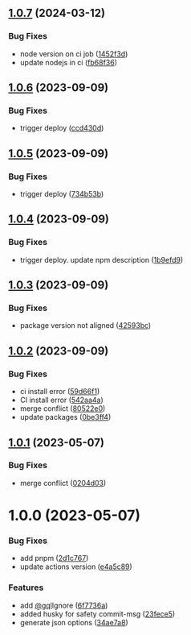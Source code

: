 ## [1.0.7](https://github.com/mavvy22/prisma-generator-graphql-typedef/compare/v1.0.6...v1.0.7) (2024-03-12)


### Bug Fixes

* node version on ci job ([1452f3d](https://github.com/mavvy22/prisma-generator-graphql-typedef/commit/1452f3d01b1a6c3f6cd41394b99189529ad507d5))
* update nodejs in ci ([fb68f36](https://github.com/mavvy22/prisma-generator-graphql-typedef/commit/fb68f36f86b24e8a87bc29bc4793e4f9aece5eff))

## [1.0.6](https://github.com/mavvy22/prisma-generator-graphql-typedef/compare/v1.0.5...v1.0.6) (2023-09-09)


### Bug Fixes

* trigger deploy ([ccd430d](https://github.com/mavvy22/prisma-generator-graphql-typedef/commit/ccd430d266f1076e8a29cedd5a951501e533526e))

## [1.0.5](https://github.com/mavvy22/prisma-generator-graphql-typedef/compare/v1.0.4...v1.0.5) (2023-09-09)


### Bug Fixes

* trigger deploy ([734b53b](https://github.com/mavvy22/prisma-generator-graphql-typedef/commit/734b53bc995780530053da4cbc11b6a6c5f6ca6f))

## [1.0.4](https://github.com/mavvy22/prisma-generator-graphql-typedef/compare/v1.0.3...v1.0.4) (2023-09-09)


### Bug Fixes

* trigger deploy. update npm description ([1b9efd9](https://github.com/mavvy22/prisma-generator-graphql-typedef/commit/1b9efd9b5168509fd6f0329474421bc94c2621e2))

## [1.0.3](https://github.com/mavvy22/prisma-generator-graphql-typedef/compare/v1.0.2...v1.0.3) (2023-09-09)


### Bug Fixes

* package version not aligned ([42593bc](https://github.com/mavvy22/prisma-generator-graphql-typedef/commit/42593bc17748d3f941d268bc0ed660eb2afbe052))

## [1.0.2](https://github.com/mavvy22/prisma-generator-graphql-typedef/compare/v1.0.1...v1.0.2) (2023-09-09)


### Bug Fixes

* ci install error ([59d66f1](https://github.com/mavvy22/prisma-generator-graphql-typedef/commit/59d66f173b65197e46181bb544438fd4612f2e0f))
* CI install error ([542aa4a](https://github.com/mavvy22/prisma-generator-graphql-typedef/commit/542aa4aae66956cf465f24b657259a1614ce135c))
* merge conflict ([80522e0](https://github.com/mavvy22/prisma-generator-graphql-typedef/commit/80522e0f58af66d2fd6672c42fa1a19a421e2cc5))
* update packages ([0be3ff4](https://github.com/mavvy22/prisma-generator-graphql-typedef/commit/0be3ff43d3d98715162e073ccf3e2caf2731f173))

## [1.0.1](https://github.com/mavvy22/prisma-generator-graphql-typedef/compare/v1.0.0...v1.0.1) (2023-05-07)


### Bug Fixes

* merge conflict ([0204d03](https://github.com/mavvy22/prisma-generator-graphql-typedef/commit/0204d03ad001f75d2637ae2ebc7789d8db91549b))

# 1.0.0 (2023-05-07)


### Bug Fixes

* add pnpm ([2d1c767](https://github.com/mavvy22/prisma-generator-graphql-typedef/commit/2d1c7672358ba0e569b06842bdff3bceb8de3b7a))
* update actions version ([e4a5c89](https://github.com/mavvy22/prisma-generator-graphql-typedef/commit/e4a5c8961fc6f82c6e846e1677e63dbcba976e1a))


### Features

* add [@gql](https://github.com/gql)Ignore ([6f7736a](https://github.com/mavvy22/prisma-generator-graphql-typedef/commit/6f7736ae5cb4d4c1740e2c5e6cb0b78eeed595d6))
* added husky for safety commit-msg ([23fece5](https://github.com/mavvy22/prisma-generator-graphql-typedef/commit/23fece5f52598a86d2e50e4cc32392a0d9ccd0d3))
* generate json options ([34ae7a8](https://github.com/mavvy22/prisma-generator-graphql-typedef/commit/34ae7a826be2d09c6eaed5da0d870b56704caafb))
